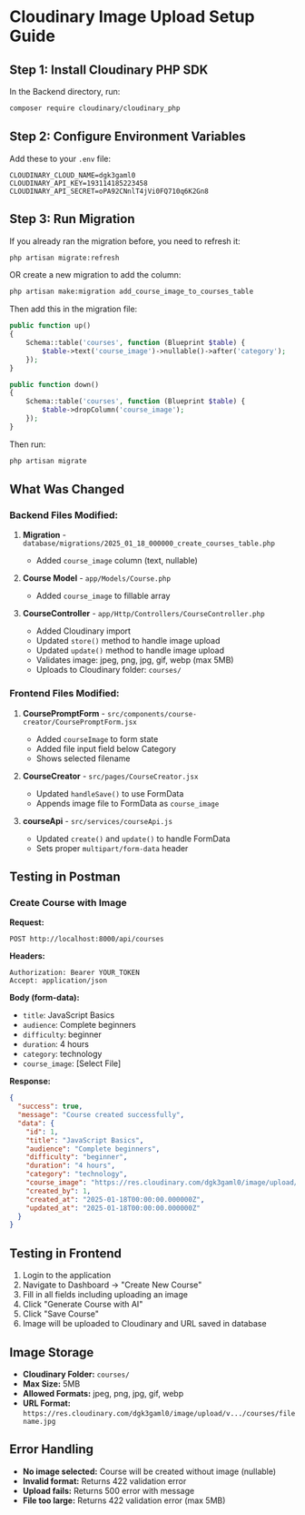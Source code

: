 # Cloudinary Image Upload Setup Guide

## Step 1: Install Cloudinary PHP SDK

In the Backend directory, run:

```bash
composer require cloudinary/cloudinary_php
```

## Step 2: Configure Environment Variables

Add these to your `.env` file:

```env
CLOUDINARY_CLOUD_NAME=dgk3gaml0
CLOUDINARY_API_KEY=193114185223458
CLOUDINARY_API_SECRET=oPA92CNnlT4jVi0FQ710q6K2Gn8
```

## Step 3: Run Migration

If you already ran the migration before, you need to refresh it:

```bash
php artisan migrate:refresh
```

OR create a new migration to add the column:

```bash
php artisan make:migration add_course_image_to_courses_table
```

Then add this in the migration file:

```php
public function up()
{
    Schema::table('courses', function (Blueprint $table) {
        $table->text('course_image')->nullable()->after('category');
    });
}

public function down()
{
    Schema::table('courses', function (Blueprint $table) {
        $table->dropColumn('course_image');
    });
}
```

Then run:
```bash
php artisan migrate
```

## What Was Changed

### Backend Files Modified:

1. **Migration** - `database/migrations/2025_01_18_000000_create_courses_table.php`
   - Added `course_image` column (text, nullable)

2. **Course Model** - `app/Models/Course.php`
   - Added `course_image` to fillable array

3. **CourseController** - `app/Http/Controllers/CourseController.php`
   - Added Cloudinary import
   - Updated `store()` method to handle image upload
   - Updated `update()` method to handle image upload
   - Validates image: jpeg, png, jpg, gif, webp (max 5MB)
   - Uploads to Cloudinary folder: `courses/`

### Frontend Files Modified:

1. **CoursePromptForm** - `src/components/course-creator/CoursePromptForm.jsx`
   - Added `courseImage` to form state
   - Added file input field below Category
   - Shows selected filename

2. **CourseCreator** - `src/pages/CourseCreator.jsx`
   - Updated `handleSave()` to use FormData
   - Appends image file to FormData as `course_image`

3. **courseApi** - `src/services/courseApi.js`
   - Updated `create()` and `update()` to handle FormData
   - Sets proper `multipart/form-data` header

## Testing in Postman

### Create Course with Image

**Request:**
```
POST http://localhost:8000/api/courses
```

**Headers:**
```
Authorization: Bearer YOUR_TOKEN
Accept: application/json
```

**Body (form-data):**
- `title`: JavaScript Basics
- `audience`: Complete beginners
- `difficulty`: beginner
- `duration`: 4 hours
- `category`: technology
- `course_image`: [Select File]

**Response:**
```json
{
  "success": true,
  "message": "Course created successfully",
  "data": {
    "id": 1,
    "title": "JavaScript Basics",
    "audience": "Complete beginners",
    "difficulty": "beginner",
    "duration": "4 hours",
    "category": "technology",
    "course_image": "https://res.cloudinary.com/dgk3gaml0/image/upload/v1234567890/courses/abc123.jpg",
    "created_by": 1,
    "created_at": "2025-01-18T00:00:00.000000Z",
    "updated_at": "2025-01-18T00:00:00.000000Z"
  }
}
```

## Testing in Frontend

1. Login to the application
2. Navigate to Dashboard → "Create New Course"
3. Fill in all fields including uploading an image
4. Click "Generate Course with AI"
5. Click "Save Course"
6. Image will be uploaded to Cloudinary and URL saved in database

## Image Storage

- **Cloudinary Folder:** `courses/`
- **Max Size:** 5MB
- **Allowed Formats:** jpeg, png, jpg, gif, webp
- **URL Format:** `https://res.cloudinary.com/dgk3gaml0/image/upload/v.../courses/filename.jpg`

## Error Handling

- **No image selected:** Course will be created without image (nullable)
- **Invalid format:** Returns 422 validation error
- **Upload fails:** Returns 500 error with message
- **File too large:** Returns 422 validation error (max 5MB)
